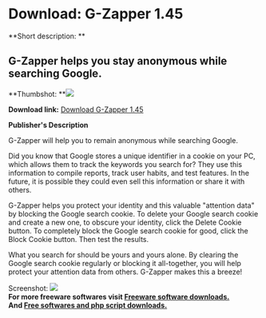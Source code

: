 # Download: G-Zapper 1.45

**Short description: **

## G-Zapper helps you stay anonymous while searching Google.

  
**Thumbshot: **![](http://www.freewarefiles.com/screenshot/g_zapper_md.gif)   
  
**Download link:** [Download G-Zapper 1.45](http://freesoftwares.boysofts.com/G-Zapper_program_24401.html)  
  

**Publisher's Description**  
  

G-Zapper will help you to remain anonymous while searching Google.

Did you know that Google stores a unique identifier in a cookie on your PC,
which allows them to track the keywords you search for? They use this
information to compile reports, track user habits, and test features. In the
future, it is possible they could even sell this information or share it with
others.

G-Zapper helps you protect your identity and this valuable "attention data" by
blocking the Google search cookie. To delete your Google search cookie and
create a new one, to obscure your identity, click the Delete Cookie button. To
completely block the Google search cookie for good, click the Block Cookie
button. Then test the results.

What you search for should be yours and yours alone. By clearing the Google
search cookie regularly or blocking it all-together, you will help protect
your attention data from others. G-Zapper makes this a breeze!

  
  
Screenshot: ![](http://www.freewarefiles.com/screenshot/g_zapper.gif)  
**For more freeware softwares visit [Freeware software downloads.](http://freesoftwares.boysofts.com/)**   
**And [Free softwares and php script downloads.](http://www.boysofts.com/)**

